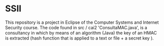 # SSII

This repository is a project in Eclipse of the Computer Systems and Internet Security course. The code found in src / cai2 'ConsultaMAC.java', is a consultancy in which by means of an algorithm (Java) the key of an HMAC is extracted (hash function that is applied to a text or file + a secret key ).
